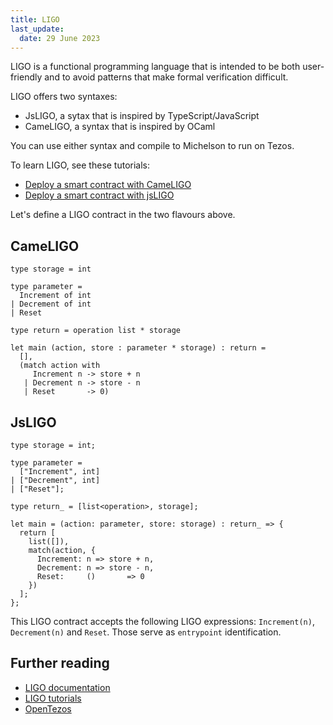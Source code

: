 ```yaml
---
title: LIGO
last_update:
  date: 29 June 2023
---
```


LIGO is a functional programming language that is intended to be both user-friendly and to avoid patterns that make formal verification difficult.

LIGO offers two syntaxes:

- JsLIGO, a sytax that is inspired by TypeScript/JavaScript
- CameLIGO, a syntax that is inspired by OCaml

You can use either syntax and compile to Michelson to run on Tezos.

To learn LIGO, see these tutorials:

- [Deploy a smart contract with CameLIGO](../../tutorials/smart-contract/cameligo)
- [Deploy a smart contract with jsLIGO](../../tutorials/smart-contract/jsligo)

Let's define a LIGO contract in the two flavours above.

## CameLIGO

```
type storage = int

type parameter =
  Increment of int
| Decrement of int
| Reset

type return = operation list * storage

let main (action, store : parameter * storage) : return =
  [],
  (match action with
     Increment n -> store + n
   | Decrement n -> store - n
   | Reset       -> 0)
```

## JsLIGO

```
type storage = int;

type parameter =
  ["Increment", int]
| ["Decrement", int]
| ["Reset"];

type return_ = [list<operation>, storage];

let main = (action: parameter, store: storage) : return_ => {
  return [
    list([]),
    match(action, {
      Increment: n => store + n,
      Decrement: n => store - n,
      Reset:     ()       => 0
    })
  ];
};
```

This LIGO contract accepts the following LIGO expressions: `Increment(n)`, `Decrement(n)` and `Reset`. Those serve as `entrypoint` identification.

## Further reading

- [LIGO documentation](https://ligolang.org/docs/intro/introduction?lang=jsligo)
- [LIGO tutorials](https://ligolang.org/docs/tutorials/getting-started?lang=jsligo)
- [OpenTezos](https://opentezos.com/ligo)

